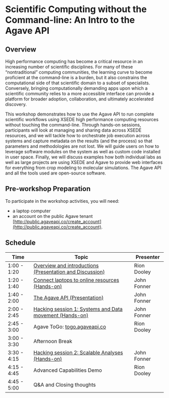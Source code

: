 # Scientific Computing without the Command-line: An Intro to the Agave API

## Overview

High performance computing has become a critical resource in an increasing number of scientific disciplines. For many of these “nontraditional” computing communities, the learning curve to become proficient at the command-line is a burden, but it also constrains the computational side of that scientific domain to a subset of specialists. Conversely, bringing computationally demanding apps upon which a scientific community relies to a more accessible interface can provide a platform for broader adoption, collaboration, and ultimately accelerated discovery.

This workshop demonstrates how to use the Agave API to run complete scientific workflows using XSEDE high performance computing resources without touching the command-line. Through hands-on sessions, participants will look at managing and sharing data across XSEDE resources, and we will tackle how to orchestrate job execution across systems and capture metadata on the results (and the process) so that parameters and methodologies are not lost. We will guide users on how to leverage software modules on the system as well as custom code installed in user space. Finally, we will discuss examples how both individual labs as well as large projects are using XSEDE and Agave to provide web interfaces for everything from crop modeling to molecular simulations. The Agave API and all the tools used are open-source software.

## Pre-workshop Preparation

To participate in the workshop activities, you will need: 
* a laptop computer
* an account on the public Agave tenant [http://public.agaveapi.co/create_account](http://public.agaveapi.co/create_account).

## Schedule

|Time           | Topic                                                                                    |  Presenter  |
|---------------|------------------------------------------------------------------------------------------|-------------|
|  1:00 -  1:20 | [Overview and introductions (Presentation and Discussion)](intro.pdf)                    | Rion Dooley |
|  1:20 -  1:40 | [Connect laptops to online resources (Hands-on)](connect.md)                             | John Fonner |
|  1:40 -  2:00 | [The Agave API (Presentation)](overview.pdf)                                             | John Fonner |
|  2:00 -  2:45 | [Hacking session 1: Systems and Data movement (Hands-on)](systems.md)                    | John Fonner |
|  2:45 -  3:00 | Agave ToGo: [togo.agaveapi.co](togo.agaveapi.co)                                         | Rion Dooley |
|  3:00 -  3:30 | Afternoon Break                                                                          |             |
|  3:30 -  4:15 | [Hacking session 2: Scalable Analyses (Hands-on)](apps.md)                               | John Fonner |
|  4:15 -  4:45 | Advanced Capabilities Demo                                                               | Rion Dooley |
|  4:45 -  5:00 | Q&A and Closing thoughts                                                                 |             |

